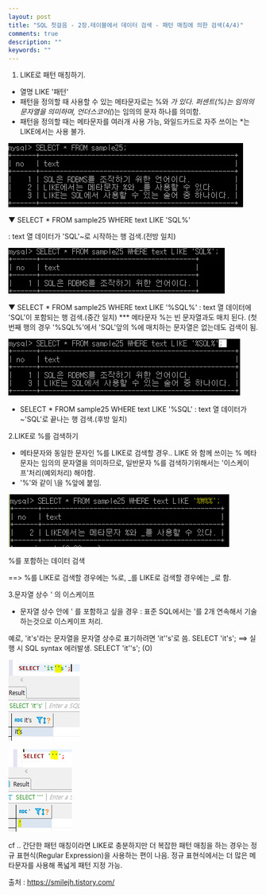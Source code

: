 ```yaml
---
layout: post
title: "SQL 첫걸음 - 2장.테이블에서 데이터 검색 - 패턴 매칭에 의한 검색(4/4)" 
comments: true
description: ""
keywords: ""
---
```


1. LIKE로 패턴 매칭하기.
- 열명 LIKE '패턴'
- 패턴을 정의할 때 사용할 수 있는 메타문자로는 %와 _가 있다. 
퍼센트(%)는 임의의 문자열을 의미하며, 언더스코어(_)는 임의의 문자 하나를 의미함.
- 패턴을 정의할 때는 메타문자를 여러개 사용 가능, 와일드카드로 자주 쓰이는 *는 LIKE에서는 사용
불가.

![99A0D54D5B850E842C](/images/sql_first_step/99A0D54D5B850E842C.png)

▼ SELECT * FROM sample25 WHERE text LIKE 'SQL%'

: text 열 데이터가  'SQL'~로 시작하는 행 검색.(전방 일치)

![998E97425B850EB20C](/images/sql_first_step/998E97425B850EB20C.png)

▼ SELECT * FROM sample25 WHERE text LIKE '%SQL%'
: text 열 데이터에  'SQL'이 포함되는 행 검색.(중간 일치)
*** 메타문자 %는 빈 문자열과도 매치 된다. (첫번째 행의 경우 '%SQL%'에서 'SQL'앞의 %에 매치하는 문자열은 없는데도 검색이 됨. 

![99DB80485B850F052A](/images/sql_first_step/99DB80485B850F052A.png)

- SELECT * FROM sample25 WHERE text LIKE '%SQL'
: text 열 데이터가  ~'SQL'로 끝나는 행 검색.(후방 일치)


2.LIKE로 %를 검색하기

- 메타문자와 동일한 문자인 %를 LIKE로 검색할 경우..
LIKE 와 함께 쓰이는 % 메타문자는 임의의 문자열을 의미하므로,  일반문자 %를 검색하기위해서는 '이스케이프'처리(예외처리) 해야함.
- '\%'와 같이 \을 %앞에 붙임.

![999522425B850F3139](/images/sql_first_step/999522425B850F3139.png)

%를 포함하는 데이터 검색


==> %를 LIKE로 검색할 경우에는 \%로, _를 LIKE로 검색할 경우에는 \_로 함.


3.문자열 상수 ' 의 이스케이프 

- 문자열 상수 안에 ' 를 포함하고 싶을 경우 :  표준 SQL에서는 '를 2개 연속해서 기술하는것으로 이스케이프 처리.

예로, 'it's'라는 문자열을 문자열 상수로 표기하려면 'it''s'로 씀.
SELECT 'it's';  ==>   실행 시 SQL syntax 에러발생.
SELECT 'it''s'; (O) 

![99FDE64E5B850FF51F](/images/sql_first_step/99FDE64E5B850FF51F.png)

![9907EA445B85100728](/images/sql_first_step/9907EA445B85100728.png)

cf .. 간단한 패턴 매칭이라면 LIKE로 충분하지만 더 복잡한 패턴 매칭을 하는 경우는 정규 표현식(Regular Expression)을 사용하는 편이 나음. 정규 표현식에서는 더 많은 메타문자를 사용해 폭넓게 패턴 지정 가능.


출처 : https://smilejh.tistory.com/
